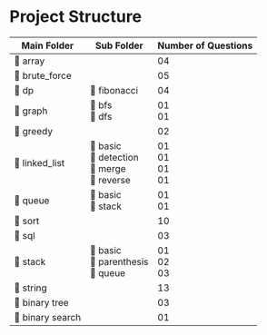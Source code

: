 # Project Structure

| Main Folder      | Sub Folder                                    | Number of Questions     |
|------------------|-----------------------------------------------|-------------------------|
| 📁 array         |                                               | 04                      |
| 📁 brute_force   |                                               | 05                      |
| 📁 dp            | 📂 fibonacci                                  | 04                      |
| 📁 graph         | 📂 bfs<br> 📂 dfs                             | 01<br> 01               |
| 📁 greedy        |                                               | 02                      |
| 📁 linked_list   | 📂 basic<br> 📂 detection<br> 📂 merge<br> 📂 reverse | 01<br> 01<br> 01<br> 01 |
| 📁 queue         | 📂 basic<br> 📂 stack                         | 01<br> 01               |
| 📁 sort          |                                               | 10                      |
| 📁 sql           |                                               | 03                      |
| 📁 stack         | 📂 basic<br> 📂 parenthesis<br> 📂 queue      | 01<br> 02<br> 03        |
| 📁 string        |                                               | 13                      |
| 📁 binary tree   |                                               | 03                      |
| 📁 binary search |                                               | 01                      |